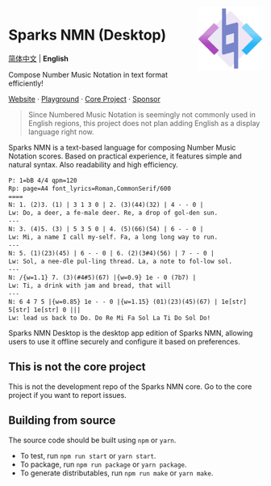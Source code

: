 <img src="./public/static/logo/logo.png" align="right" width="128" height="128"/>

# Sparks NMN (Desktop)

[简体中文](./README-en.md) | **English**

Compose Number Music Notation in text format efficiently!

[Website](https://nmn.sparks-lab.art/) · [Playground](https://nmn.sparks-lab.art/playground/) · [Core Project](https://github.com/yezhiyi9670/sparks-nmn-dev) · [Sponsor](https://nmn.sparks-lab.art/donate/)

> Since Numbered Music Notation is seemingly not commonly used in English regions, this project does not plan adding English as a display language right now.

Sparks NMN is a text-based language for composing Number Music Notation scores. Based on practical experience, it features simple and natural syntax. Also readability and high efficiency.

```plain
P: 1=bB 4/4 qpm=120
Rp: page=A4 font_lyrics=Roman,CommonSerif/600
====
N: 1. (2)3. (1) | 3 1 3 0 | 2. (3)(44)(32) | 4 - - 0 |
Lw: Do, a deer, a fe-male deer. Re, a drop of gol-den sun.
---
N: 3. (4)5. (3) | 5 3 5 0 | 4. (5)(66)(54) | 6 - - 0 |
Lw: Mi, a name I call my-self. Fa, a long long way to run.
---
N: 5. (1)(23)(45) | 6 - - 0 | 6. (2)(3#4)(56) | 7 - - 0 |
Lw: Sol, a nee-dle pul-ling thread. La, a note to fol-low sol.
---
N: /{w=1.1} 7. (3)(#4#5)(67) |{w=0.9} 1e - 0 (7b7) |
Lw: Ti, a drink with jam and bread, that will
---
N: 6 4 7 5 |{w=0.85} 1e - - 0 |{w=1.15} (01)(23)(45)(67) | 1e[str] 5[str] 1e[str] 0 |||
Lw: lead us back to Do. Do Re Mi Fa Sol La Ti Do Sol Do!
```

Sparks NMN Desktop is the desktop app edition of Sparks NMN, allowing users to use it offline securely and configure it based on preferences.

## This is not the core project

This is not the development repo of the Sparks NMN core. Go to the core project if you want to report issues.

## Building from source

The source code should be built using `npm` or `yarn`.

- To test, run `npm run start` or `yarn start`.
- To package, run `npm run package` or `yarn package`.
- To generate distributables, run `npm run make` or `yarn make`.

